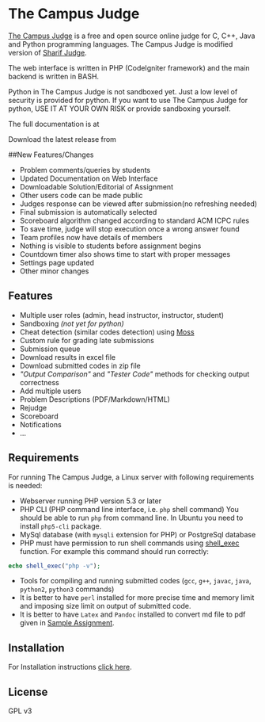 # The Campus Judge

[The Campus Judge]() is a free and open source online judge for C, C++, Java and Python programming languages.
The Campus Judge is modified version of [Sharif Judge](https://github.com/mjnaderi/Sharif-Judge).

The web interface is written in PHP (CodeIgniter framework) and the main backend is written in BASH.

Python in The Campus Judge is not sandboxed yet. Just a low level of security is provided for python.
If you want to use The Campus Judge for python, USE IT AT YOUR OWN RISK or provide sandboxing yourself.

The full documentation is at 

Download the latest release from 


##New Features/Changes
* Problem comments/queries by students
* Updated Documentation on Web Interface
* Downloadable Solution/Editorial of Assignment
* Other users code can be made public
* Judges response can be viewed after submission(no refreshing needed)
* Final submission is automatically selected
* Scoreboard algorithm changed according to standard ACM ICPC rules
* To save time, judge will stop execution once a wrong answer found
* Team profiles now have details of members
* Nothing is visible to students before assignment begins
* Countdown timer also shows time to start with proper messages
* Settings page updated
* Other minor changes


## Features
  * Multiple user roles (admin, head instructor, instructor, student)
  * Sandboxing _(not yet for python)_
  * Cheat detection (similar codes detection) using [Moss](http://theory.stanford.edu/~aiken/moss/)
  * Custom rule for grading late submissions
  * Submission queue
  * Download results in excel file
  * Download submitted codes in zip file
  * _"Output Comparison"_ and _"Tester Code"_ methods for checking output correctness
  * Add multiple users
  * Problem Descriptions (PDF/Markdown/HTML)
  * Rejudge
  * Scoreboard
  * Notifications
  * ...

## Requirements

For running The Campus Judge, a Linux server with following requirements is needed:

* Webserver running PHP version 5.3 or later
* PHP CLI (PHP command line interface, i.e. `php` shell command)
You should be able to run `php` from command line. In Ubuntu you need to install `php5-cli` package.
* MySql database (with `mysqli` extension for PHP) or PostgreSql database
* PHP must have permission to run shell commands using [shell_exec](http://www.php.net/manual/en/function.shell-exec.php) function.
For example this command should run correctly:
```php
echo shell_exec("php -v");
```
* Tools for compiling and running submitted codes (`gcc`, `g++`, `javac`, `java`, `python2`, `python3` commands)
* It is better to have `perl` installed for more precise time and memory limit and imposing size limit on output of submitted code.
* It is better to have `Latex` and `Pandoc` installed to convert md file to pdf given in [Sample Assignment](sample_assignment.md). 

## Installation

For Installation instructions [click here](installation.md).


## License

GPL v3
